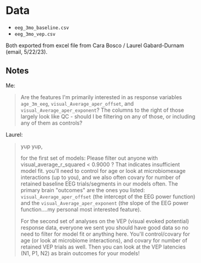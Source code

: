 # Data

- `eeg_3mo_baseline.csv`
- `eeg_3mo_vep.csv`

Both exported from excel file from Cara Bosco / Laurel Gabard-Durnam (email, 5/22/23).

## Notes

Me: 

> Are the features I'm primarily interested in as response variables `age_3m_eeg`, `visual_Average_aper_offset`, and  `visual_Average_aper_exponent`?
> The columns to the right of those largely look like QC - should I be filtering on any of those, or including any of them as controls?

Laurel:

> yup yup, 
>
> for the first set of models: Please filter out anyone with visual_average_r_squared < 0.9000 ?
> That indicates insufficient model fit. 
> you'll need to control for age or look at microbiomexage interactions (up to you),
> and we also often covary for number of retained baseline EEG trials/segments in our models often.
> The primary brain "outcomes" are the ones you listed:  `visual_Average_aper_offset` (the intercept of the EEG power function)
> and the `visual_Average_aper_exponent` (the slope of the EEG power function....my personal most interested feature). 
>
> For the second set of analyses on the VEP (visual evoked potential) response data,
> everyone we sent you should have good data so no need to filter for model fit or anything here.
> You'll control/covary for age (or look at microbiome interactions), and covary for number of retained VEP trials as well.
> Then you can look at  the VEP latencies (N1, P1, N2) as brain outcomes for your models!
